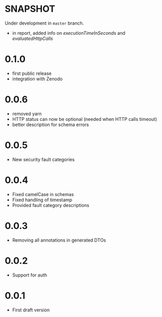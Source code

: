 # SNAPSHOT

Under development in `master` branch.

- in report, added info on _executionTimeInSeconds_ and _evaluatedHttpCalls_

# 0.1.0

- first public release
- integration with Zenodo

# 0.0.6

- removed yarn
- HTTP status can now be optional (needed when HTTP calls timeout)
- better description for schema errors

# 0.0.5

- New security fault categories

# 0.0.4

- Fixed camelCase in schemas
- Fixed handling of timestamp
- Provided fault category descriptions

# 0.0.3
- Removing all annotations in generated DTOs

# 0.0.2
- Support for auth

# 0.0.1
- First draft version